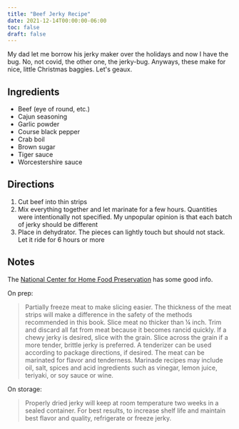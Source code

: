 ```yaml
---
title: "Beef Jerky Recipe"
date: 2021-12-14T00:00:00-06:00
toc: false
draft: false
---
```


My dad let me borrow his jerky maker over the holidays and now I have the bug. No, not covid, the other one, the jerky-bug. Anyways, these make for nice, little Christmas baggies. Let's geaux.

<!--more-->

## Ingredients

- Beef (eye of round, etc.)
- Cajun seasoning
- Garlic powder
- Course black pepper
- Crab boil
- Brown sugar
- Tiger sauce
- Worcestershire sauce

## Directions

1. Cut beef into thin strips
1. Mix everything together and let marinate for a few hours. Quantities were intentionally not specified. My unpopular opinion is that each batch of jerky should be different
1. Place in dehydrator. The pieces can lightly touch but should not stack. Let it ride for 6 hours or more

## Notes

The [National Center for Home Food Preservation](https://nchfp.uga.edu/how/dry/jerky.html) has some good info.

On prep:

> Partially freeze meat to make slicing easier. The thickness of the meat strips will make a difference in the safety of the methods recommended in this book. Slice meat no thicker than ¼ inch. Trim and discard all fat from meat because it becomes rancid quickly. If a chewy jerky is desired, slice with the grain. Slice across the grain if a more tender, brittle jerky is preferred. A tenderizer can be used according to package directions, if desired. The meat can be marinated for flavor and tenderness. Marinade recipes may include oil, salt, spices and acid ingredients such as vinegar, lemon juice, teriyaki, or soy sauce or wine.

On storage:

> Properly dried jerky will keep at room temperature two weeks in a sealed container. For best results, to increase shelf life and maintain best flavor and quality, refrigerate or freeze jerky.
